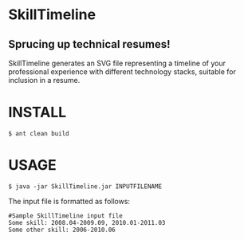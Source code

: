 SkillTimeline
==============
## Sprucing up technical resumes!

SkillTimeline generates an SVG file representing a timeline of your professional 
experience with different technology stacks, suitable for inclusion in a resume.

INSTALL
=======
    $ ant clean build
    

USAGE
============

    $ java -jar SkillTimeline.jar INPUTFILENAME

The input file is formatted as follows:

    #Sample SkillTimeline input file
    Some skill: 2008.04-2009.09, 2010.01-2011.03 
    Some other skill: 2006-2010.06

